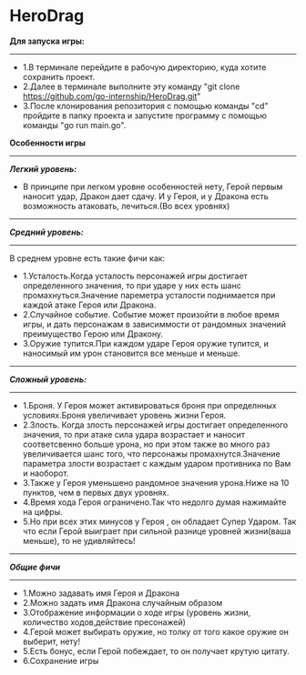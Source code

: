 # HeroDrag
**Для запуска игры:**
***
- 1.В терминале перейдите в рабочую директорию, куда хотите сохранить проект.
- 2.Далее в терминале выполните эту команду "git clone https://github.com/go-internship/HeroDrag.git"
- 3.После клонирования репозитория с помощью команды "cd" пройдите в папку проекта и запустите программу с помощью команды "go run main.go".

**Особенности игры**
***
***Легкий уровень:***
- В принципе при легком уровне особенностей нету, Герой первым наносит удар, Дракон дает сдачу. И у Героя, и у Дракона есть возможность атаковать, лечиться.(Во всех уровнях)
*** 
***Средний уровень:***
***
В среднем уровне есть такие фичи как:
- 1.Усталость.Когда усталость персонажей игры достигает определенного значения, то при ударе у них есть шанс промахнуться.Значение пареметра усталости поднимается при каждой атаке Героя или Дракона.
- 2.Случайное событие. Событие может произойти в любое время игры, и дать персонажам в зависиммости от рандомных значений  преимущество Герою или Дракону.
- 3.Оружие тупится.При каждом ударе Героя оружие тупится, и наносимый им урон становится все меньше и меньше.
***
***Сложный уровень:***
***
- 1.Броня. У Героя может активироваться броня при определнных условиях.Броня увеличивает уровень жизни Героя.
- 2.Злость. Когда злость персонажей игры достигает определенного значения, то при атаке сила удара возрастает и наносит соответсвенно больше урона, но при этом также во много раз увеличивается шанс того, что персонажы промахнутся.Значение параметра злости возрастает с каждым ударом противника по Вам и наоборот.
- 3.Также у Героя уменьшено рандомное значения урона.Ниже на 10 пунктов, чем в первых двух уровнях.
- 4.Время хода Героя ограничено.Так что недолго думая нажимайте на цифры.
- 5.Но при всех этих минусов у Героя , он обладает Супер Ударом. Так что если Герой выиграет при сильной разнице уровней жизни(ваша меньше), то не удивляйтесь!
***
***Общие фичи***
***
- 1.Можно задавать имя Героя и Дракона
- 2.Можно задать имя Дракона случайным образом
- 3.Отображение информации о ходе игры (уровень жизни, количество ходов,действие пресонажей)
- 4.Герой может выбирать оружие, но толку от того какое оружие он выберит, нету!
- 5.Есть бонус, если Герой побеждает, то он получает крутую цитату.
- 6.Сохранение игры

